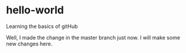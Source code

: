 # hello-world
Learning the basics of gitHub

Well, I made the change in the master branch just now.
I will make some new changes here.
